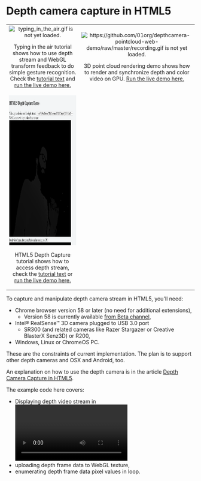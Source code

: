 # Depth camera capture in HTML5

<table cellspacing="0" cellpadding="0" style="border-collapse: collapse; border: none;">
<tr>
<td align="center" valign="center">
<img src="typing_in_the_air/typing_in_the_air.gif" alt="typing_in_the_air.gif is not yet loaded." style="height:400px;width:702px;"/>
<br />
<p>Typing in the air tutorial shows how to use depth stream and WebGL transform feedback to do simple gesture recognition. Check the <a href="https://01org.github.io/depth-camera-web-demo/typing_in_the_air/doc/tutorial.html">tutorial text</a> and <a href="https://01org.github.io/depth-camera-web-demo/typing_in_the_air/front_capture_typing.html">run the live demo here.</a></p>
</td>
<td align="center" valign="center">
<img src="https://github.com/01org/depthcamera-pointcloud-web-demo/raw/master/recording.gif" alt="https://github.com/01org/depthcamera-pointcloud-web-demo/raw/master/recording.gif is not yet loaded." style="height:400px;width:422px;"/>
<br />
<p>3D point cloud rendering demo shows how to render and synchronize depth and color video on GPU. <a href="https://01org.github.io/depthcamera-pointcloud-web-demo/">Run the live demo here.</a></p>
</td>
</tr>
<tr>
<td align="center" valign="center">
<img src="how_the_demo_looks.gif" alt="how_the_demo_looks.gif is not yet loaded." style="height:400px;width:452px;"/>
<br />
<p>HTML5 Depth Capture tutorial shows how to access depth stream, check the <a href="https://01.org/chromium/blogs/astojilj/2017/depth-camera-capture-html5">tutorial text</a> or <a href="https://01org.github.io/depth-camera-web-demo/depthdemo.html">run the live demo here.</a></p>
</td>
</tr>
</table>

To capture and manipulate depth camera stream in HTML5, you'll need:
* Chrome browser version 58 or later (no need for additional extensions),
    * Version 58 is currently available [from Beta channel](http://www.chromium.org/getting-involved/dev-channel),
* Intel® RealSense™ 3D camera plugged to USB 3.0 port
     * SR300 (and related cameras like Razer Stargazer or Creative BlasterX
Senz3D) or R200,
* Windows, Linux or ChromeOS PC.

These are the constraints of current implementation. The plan is to support other depth cameras and OSX and Android, too.

An explanation on how to use the depth camera is in the article
[Depth Camera Capture in HTML5](https://01.org/chromium/blogs/astojilj/2017/depth-camera-capture-html5).


The example code here covers:

* Displaying depth video stream in <video> element
* uploading depth frame data to WebGL texture,
* enumerating depth frame data pixel values in loop.
